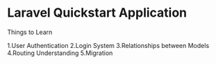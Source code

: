 # Laravel Quickstart Application

Things to Learn

1.User Authentication
2.Login System
3.Relationships between Models
4.Routing Understanding
5.Migration

